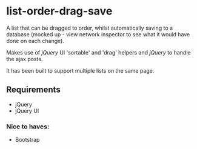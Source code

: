 # list-order-drag-save
A list that can be dragged to order, whilst automatically saving to a database (mocked up - view network inspector to see what it would have done on each change).

Makes use of _jQuery_ UI 'sortable' and 'drag' helpers and _jQuery_ to handle the ajax posts.

It has been built to support multiple lists on the same page.

## Requirements

- jQuery
- jQuery UI

### Nice to haves:

- Bootstrap
